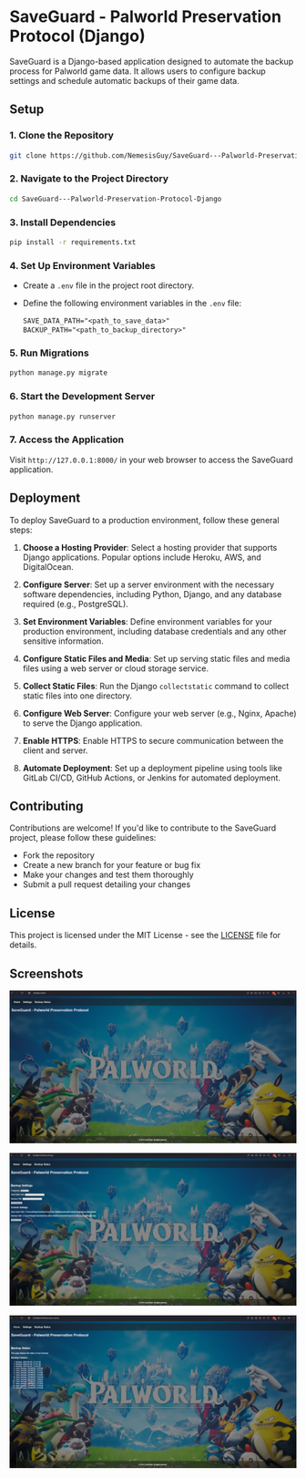 # SaveGuard - Palworld Preservation Protocol (Django)

SaveGuard is a Django-based application designed to automate the backup process for Palworld game data. It allows users to configure backup settings and schedule automatic backups of their game data.

## Setup

### 1. Clone the Repository

```bash
git clone https://github.com/NemesisGuy/SaveGuard---Palworld-Preservation-Protocol-Django.git
```

### 2. Navigate to the Project Directory

```bash
cd SaveGuard---Palworld-Preservation-Protocol-Django
```

### 3. Install Dependencies

```bash
pip install -r requirements.txt
```

### 4. Set Up Environment Variables

- Create a `.env` file in the project root directory.
- Define the following environment variables in the `.env` file:

    ```
    SAVE_DATA_PATH="<path_to_save_data>"
    BACKUP_PATH="<path_to_backup_directory>"
    ```

### 5. Run Migrations

```bash
python manage.py migrate
```

### 6. Start the Development Server

```bash
python manage.py runserver
```

### 7. Access the Application

Visit `http://127.0.0.1:8000/` in your web browser to access the SaveGuard application.

## Deployment

To deploy SaveGuard to a production environment, follow these general steps:

1. **Choose a Hosting Provider**: Select a hosting provider that supports Django applications. Popular options include Heroku, AWS, and DigitalOcean.

2. **Configure Server**: Set up a server environment with the necessary software dependencies, including Python, Django, and any database required (e.g., PostgreSQL).

3. **Set Environment Variables**: Define environment variables for your production environment, including database credentials and any other sensitive information.

4. **Configure Static Files and Media**: Set up serving static files and media files using a web server or cloud storage service.

5. **Collect Static Files**: Run the Django `collectstatic` command to collect static files into one directory.

6. **Configure Web Server**: Configure your web server (e.g., Nginx, Apache) to serve the Django application.

7. **Enable HTTPS**: Enable HTTPS to secure communication between the client and server.

8. **Automate Deployment**: Set up a deployment pipeline using tools like GitLab CI/CD, GitHub Actions, or Jenkins for automated deployment.

## Contributing

Contributions are welcome! If you'd like to contribute to the SaveGuard project, please follow these guidelines:

- Fork the repository
- Create a new branch for your feature or bug fix
- Make your changes and test them thoroughly
- Submit a pull request detailing your changes

## License

This project is licensed under the MIT License - see the [LICENSE](LICENSE) file for details.

## Screenshots

![Screenshot - Home](Screenshots\image-home.png)

![Screenshot - Backup Settings](screenshots/image-backup-settings.png)  

![Screenshot - Backups Status](screenshots/image-backup-status.png) 